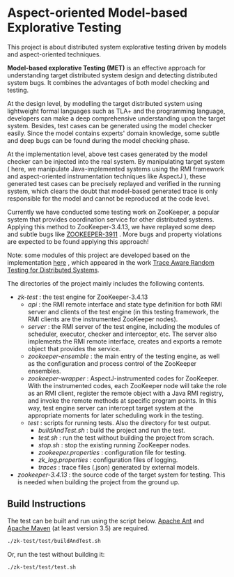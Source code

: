 # Aspect-oriented Model-based Explorative Testing

This project is about distributed system explorative testing driven by models and aspect-oriented techniques. 

**Model-based explorative Testing (MET)** is an effective approach for understanding target distributed system design and detecting distributed system bugs. It combines the advantages of both model checking and testing.

At the design level, by modelling the target distributed system using lightweight formal languages such as TLA+ and the programming language, developers can make a deep comprehensive understanding upon the target system. Besides, test cases can be generated using the model checker easily. Since the model contains experts' domain knowledge, some subtle and deep bugs can be found during the model checking phase.

At the implementation level, above test cases generated by the model checker can be injected into the real system. By manipulating target system ( here, we manipulate Java-implemented systems using the RMI framework and aspect-oriented instrumentation techniques like AspectJ ), these generated test cases can be precisely replayed and verified in the running system, which clears the doubt that model-based generated trace is only responsible for the model and cannot be reproduced at the code level. 



Currently we have conducted some testing work on ZooKeeper, a popular system that provides coordination service for other distributed systems. Applying this method to ZooKeeper-3.4.13, we have replayed some deep and subtle bugs like [ZOOKEEPER-3911](https://issues.apache.org/jira/browse/ZOOKEEPER-3911) . More bugs and property violations are expected to be found applying this approach!

Note: some modules of this project are developed based on the implementation [here](https://gitlab.mpi-sws.org/rupak/hitmc) , which appeared in the work [Trace Aware Random Testing for Distributed Systems](https://dl.acm.org/doi/pdf/10.1145/3360606). 



The directories of the project mainly includes the following contents.

* *zk-test* : the test engine for ZooKeeper-3.4.13
  * *api* : the RMI remote interface and state type definition for both RMI server and clients of the test engine (in this testing framework, the RMI clients are the instrumented ZooKeeper nodes).
  * *server* : the RMI server of the test engine, including the modules of scheduler, executor, checker and interceptor, etc. The server also implements the RMI remote interface, creates and exports a remote object that provides the service.
  * *zookeeper-ensemble* : the main entry of the testing engine, as well as the configuration and process control of the ZooKeeper ensembles.
  * *zookeeper-wrapper* : AspectJ-instrumented codes for ZooKeeper. With the instrumented codes, each ZooKeeper node will take the role as an RMI client, register the remote object with a Java RMI registry, and invoke the remote methods at specific program points. In this way, test engine server can intercept target system at the appropriate moments for later scheduling work in the testing. 
  * *test* : scripts for running tests. Also the directory for test output.
    * *buildAndTest.sh* : build the project and run the test.
    * *test.sh* : run the test without building the project from scrach.
    * *stop.sh* : stop the existing running ZooKeeper nodes.
    * *zookeeper.properties* :  configuration file for testing. 
    * *zk_log.properties* : configuration files of logging. 
    * *traces* : trace files (.json) generated by external models.
* *zookeeper-3.4.13* : the source code of the target system for testing. This is needed when building the project from the ground up.



## Build Instructions

The test can be built and run using the script below. [Apache Ant](http://ant.apache.org/) and [Apache Maven](http://maven.apache.org/) (at least version 3.5) are required.

```bash
./zk-test/test/buildAndTest.sh
```

Or, run the test without building it:

```bash
./zk-test/test/test.sh
```

